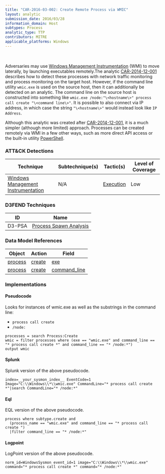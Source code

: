 ```yaml
---
title: "CAR-2016-03-002: Create Remote Process via WMIC"
layout: analytic
submission_date: 2016/03/28
information_domain: Host
subtypes: Process
analytic_type: TTP
contributors: MITRE
applicable_platforms: Windows
---
```

<br><br>
Adversaries may use [Windows Management Instrumentation](https://attack.mitre.org/techniques/T1047) (WMI) to move laterally, by launching executables remotely.The analytic [CAR-2014-12-001](../CAR-2014-12-001) describes how to detect these processes with network traffic monitoring and process monitoring on the target host. However, if the command line utility `wmic.exe` is used on the source host, then it can additionally be detected on an analytic. The command line on the source host is constructed into something like `wmic.exe /node:"\<hostname\>" process call create "\<command line\>"`. It is possible to also connect via IP address, in which case the string `"\<hostname\>"` would instead look like `IP Address`. 

Although this analytic was created after [CAR-2014-12-001](../CAR-2014-12-001), it is a much simpler (although more limited) approach. Processes can be created remotely via WMI in a few other ways, such as more direct API access or the built-in utility [PowerShell](https://attack.mitre.org/T1059/001).


### ATT&CK Detections

|Technique|Subtechnique(s)|Tactic(s)|Level of Coverage|
|---|---|---|---|
|[Windows Management Instrumentation](https://attack.mitre.org/techniques/T1047/)|N/A|[Execution](https://attack.mitre.org/tactics/TA0002/)|Low|


### D3FEND Techniques

|ID|Name|
|---|---| 
|D3-PSA | [Process Spawn Analysis](https://d3fend.mitre.org/technique/d3f:ProcessSpawnAnalysis)| 



### Data Model References

|Object|Action|Field|
|---|---|---|
|[process](/data_model/process) | [create](/data_model/process#create) | [exe](/data_model/process#exe) |
|[process](/data_model/process) | [create](/data_model/process#create) | [command_line](/data_model/process#command_line) |



### Implementations

#### Pseudocode

Looks for instances of wmic.exe as well as the substrings in the command line:
* `process call create`
* `/node:`


```
processes = search Process:Create
wmic = filter processes where (exe == "wmic.exe" and command_line == "* process call create *" and command_line == "* /node:*")
output wmic
```


#### Splunk

Splunk version of the above pseudocode.


```
index=__your_sysmon_index__ EventCode=1 Image="C:\\Windows\\*\\wmic.exe" CommandLine="* process call create *"|search CommandLine="* /node:*"
```


#### Eql

EQL version of the above pseudocode.


```
process where subtype.create and
  (process_name == "wmic.exe" and command_line == "* process call create ")
  |filter command_line == "* /node:*"
```


#### Logpoint

LogPoint version of the above pseudocode.


```
norm_id=WindowsSysmon event_id=1 image="C:\\Windows\\*\\wmic.exe" command="* process call create *" command="* /node:*"
```




